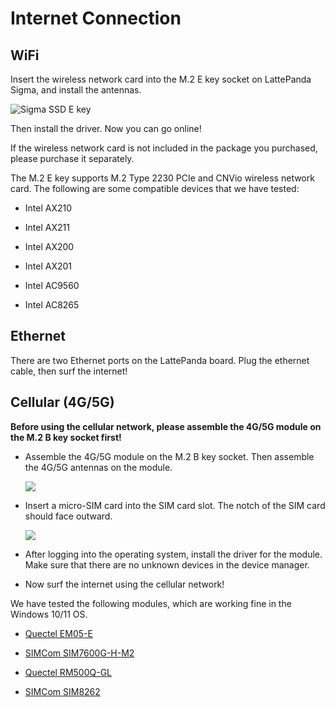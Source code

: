 # Internet Connection 

## WiFi

Insert the wireless network card into the M.2 E key socket on LattePanda Sigma, and install the antennas.

![Sigma SSD E key](https://dfimg.dfrobot.com/nobody/wiki/8277070fa553e4858aa69afa391218b7.png)

Then install the driver. Now you can go online!

If the wireless network card is not included in the package you purchased, please purchase it separately. 

The M.2 E key supports M.2 Type 2230 PCIe and CNVio wireless network card. The following are some compatible devices that we have tested:

- Intel AX210

- Intel AX211

- Intel AX200

- Intel AX201

- Intel AC9560

- Intel AC8265

  

## Ethernet

There are two Ethernet ports on the LattePanda board. Plug the ethernet cable, then surf the internet!


## Cellular (4G/5G)

**Before using the cellular network, please assemble the 4G/5G module on the M.2 B key socket first!**

* Assemble the 4G/5G module on the M.2 B key socket. Then assemble the 4G/5G antennas on the module. 

  ![](https://dfimg.dfrobot.com/nobody/wiki/5aa909648371b63ff3ae1cdb7d3639bf.png)

* Insert a micro-SIM card into the SIM card slot. The notch of the SIM card should face outward.

  ![](https://dfimg.dfrobot.com/nobody/wiki/7e0c1de24c010ed3d5b6ad9d564ffaca.png)

* After logging into the operating system, install the driver for the module. Make sure that there are no unknown devices in the device manager.

* Now surf the internet using the cellular network!


We have tested the following modules, which are working fine in the Windows 10/11 OS.

  * [Quectel EM05-E](https://www.quectel.com/product/lte-em05-series)

  * [SIMCom SIM7600G-H-M2](https://www.dfrobot.com/product-2643.html)

  * [Quectel RM500Q-GL](https://www.quectel.com/product/5g-rm50xq-series)

  * [SIMCom SIM8262](https://www.dfrobot.com/product-2636.html)